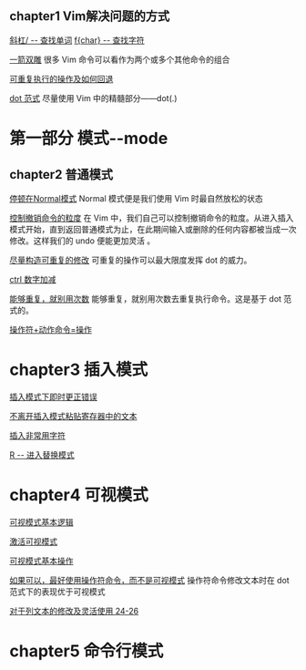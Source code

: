 ## chapter1 Vim解决问题的方式
[斜杠/ -- 查找单词](../../../pdf/books/Vim.pdf#page=51)
[f{char} -- 查找字符](../../../pdf/books/Vim.pdf#page=47) 

[一箭双雕](../../../pdf/books/Vim.pdf#page=44)
 很多 Vim 命令可以看作为两个或多个其他命令的组合
 
[可重复执行的操作及如何回退](../../../pdf/books/Vim.pdf#page=49)

[dot 范式](../../../pdf/books/Vim.pdf#page=54)
尽量使用 Vim 中的精髓部分——dot(.)

# 第一部分 模式--mode
## chapter2 普通模式

[停顿在Normal模式](../../../pdf/books/Vim.pdf#page=57)
Normal 模式便是我们使用 Vim 时最自然放松的状态

[控制撤销命令的粒度](../../../pdf/books/Vim.pdf#page=58)
在 Vim 中，我们自己可以控制撤销命令的粒度。从进入插入模式开始，直到返回普通模式为止，在此期间输入或删除的任何内容都被当成一次修改。这样我们的 undo 便能更加灵活 。

[尽量构造可重复的修改](../../../pdf/books/Vim.pdf#page=60)
可重复的操作可以最大限度发挥 dot 的威力。

 [ctrl 数字加减](../../../pdf/books/Vim.pdf#page=64)

[能够重复，就别用次数](../../../pdf/books/Vim.pdf#page=67)
能够重复，就别用次数去重复执行命令。这是基于 dot 范式的。

[操作符+动作命令=操作](../../../pdf/books/Vim.pdf#page=70)

# chapter3 插入模式
[插入模式下即时更正错误](../../../pdf/books/Vim.pdf#page=75)
 
[不离开插入模式粘贴寄存器中的文本](../../../pdf/books/Vim.pdf#page=80)

[插入非常用字符](../../../pdf/books/Vim.pdf#page=85)

[R -- 进入替换模式](../../../pdf/books/Vim.pdf#page=87)
# chapter4  可视模式
[可视模式基本逻辑](../../../pdf/books/Vim.pdf#page=90)

[激活可视模式](../../../pdf/books/Vim.pdf#page=92)

[可视模式基本操作](../../../pdf/books/Vim.pdf#page=93)

[如果可以，最好使用操作符命令，而不是可视模式](../../../pdf/books/Vim.pdf#page=98)
操作符命令修改文本时在 dot 范式下的表现优于可视模式

[对于列文本的修改及灵活使用 24-26](../../../pdf/books/Vim.pdf#page=101) 

# chapter5 命令行模式